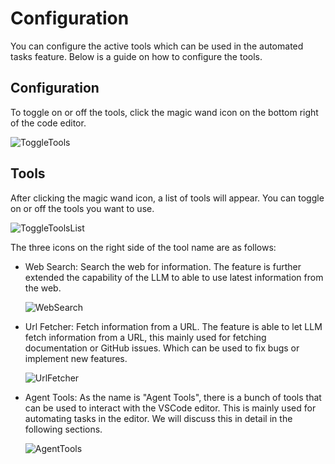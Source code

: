# Configuration

You can configure the active tools which can be used in the automated tasks feature.
Below is a guide on how to configure the tools.

## Configuration

To toggle on or off the tools, click the magic wand icon on the bottom right of the code editor.

![ToggleTools](/img/automatedTasks/ToggleTools.png)

## Tools

After clicking the magic wand icon, a list of tools will appear. You can toggle on or off the tools you want to use.

![ToggleToolsList](/img/automatedTasks/ToggleToolsList.png)

The three icons on the right side of the tool name are as follows:

- Web Search: Search the web for information. The feature is further extended the capability of the LLM to able to use
  latest information from the web.

  ![WebSearch](/img/automatedTasks/WebSearch.png)

- Url Fetcher: Fetch information from a URL. The feature is able to let LLM fetch information from a URL, this mainly
  used for fetching documentation or GitHub issues. Which can be used to fix bugs or implement new features.

  ![UrlFetcher](/img/automatedTasks/UrlFetcher.png)

- Agent Tools: As the name is "Agent Tools", there is a bunch of tools that can be used to interact with the VSCode
  editor. This is mainly used for automating tasks in the editor. We will discuss this in detail in the following
  sections.

  ![AgentTools](/img/automatedTasks/AgentTools.png)
